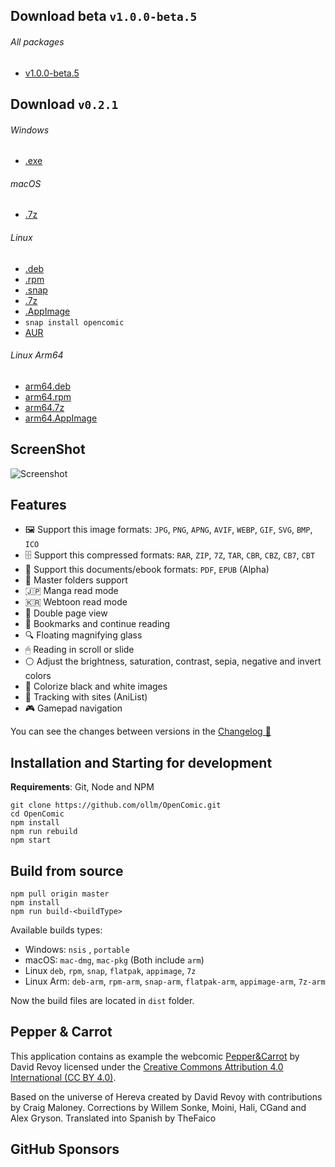 ## Download beta `v1.0.0-beta.5`

###### All packages
- [v1.0.0-beta.5](https://github.com/ollm/OpenComic/releases/tag/v1.0.0-beta.5)

## Download `v0.2.1`
###### Windows
- [.exe](https://github.com/ollm/OpenComic/releases/download/v0.2.1/OpenComic.Setup.0.2.1.exe)
###### macOS
- [.7z](https://github.com/ollm/OpenComic/releases/download/v0.2.1/OpenComic-0.2.1-mac-build2.7z)
###### Linux
- [.deb](https://github.com/ollm/OpenComic/releases/download/v0.2.1/opencomic_0.2.1_amd64.deb)
- [.rpm](https://github.com/ollm/OpenComic/releases/download/v0.2.1/opencomic-0.2.1.x86_64.rpm)
- [.snap](https://github.com/ollm/OpenComic/releases/download/v0.2.1/opencomic_0.2.1_amd64.snap)
- [.7z](https://github.com/ollm/OpenComic/releases/download/v0.2.1/opencomic-0.2.1.7z)
- [.AppImage](https://github.com/ollm/OpenComic/releases/download/v0.2.1/OpenComic-0.2.1.AppImage)
- `snap install opencomic`
- [AUR](https://aur.archlinux.org/packages/opencomic-bin/)
###### Linux Arm64
- [arm64.deb](https://github.com/ollm/OpenComic/releases/download/v0.2.1/opencomic_0.2.1_arm64.deb)
- [arm64.rpm](https://github.com/ollm/OpenComic/releases/download/v0.2.1/opencomic-0.2.1.aarch64.rpm)
- [arm64.7z](https://github.com/ollm/OpenComic/releases/download/v0.2.1/opencomic-0.2.1-arm64.7z)
- [arm64.AppImage](https://github.com/ollm/OpenComic/releases/download/v0.2.1/OpenComic-0.2.1-arm64.AppImage)

## ScreenShot

![Screenshot](https://i.ibb.co/vPKbpyQ/Open-Comic-Screen-Shot.png "Screenshot")

## Features

- 🖼 Support this image formats: `JPG`, `PNG`, `APNG`, `AVIF`, `WEBP`, `GIF`, `SVG`, `BMP`, `ICO`
- 🗄 Support this compressed formats: `RAR`, `ZIP`, `7Z`, `TAR`, `CBR`, `CBZ`, `CB7`, `CBT`
- 📄 Support this documents/ebook formats: `PDF`, `EPUB` (Alpha)
- 📁 Master folders support
- 🇯🇵 Manga read mode
- 🇰🇷 Webtoon read mode
- 📖 Double page view
- 🔖 Bookmarks and continue reading
- 🔍 Floating magnifying glass
- 🖱 Reading in scroll or slide
- ⚪ Adjust the brightness, saturation, contrast, sepia, negative and invert colors
- 🎨 Colorize black and white images
- 🔄 Tracking with sites (AniList)
- 🎮 Gamepad navigation

You can see the changes between versions in the [Changelog 📝](https://github.com/ollm/OpenComic/blob/master/CHANGELOG.md)

## Installation and Starting for development
__Requirements__: Git, Node and NPM

```shell
git clone https://github.com/ollm/OpenComic.git
cd OpenComic
npm install
npm run rebuild
npm start
```

## Build from source

```shell
npm pull origin master
npm install
npm run build-<buildType>
```

Available builds types:

- Windows: `nsis` , `portable`
- macOS: `mac-dmg`, `mac-pkg` (Both include `arm`)
- Linux `deb`, `rpm`, `snap`, `flatpak`, `appimage`, `7z`
- Linux Arm: `deb-arm`, `rpm-arm`, `snap-arm`, `flatpak-arm`, `appimage-arm`, `7z-arm`

Now the build files are located in `dist` folder.

## Pepper & Carrot

This application contains as example the webcomic [Pepper&Carrot](https://www.peppercarrot.com) by David Revoy
licensed under the [Creative Commons Attribution 4.0 International (CC BY 4.0)](https://creativecommons.org/licenses/by/4.0/).

Based on the universe of Hereva created by David Revoy with contributions by Craig Maloney.
Corrections by Willem Sonke, Moini, Hali, CGand and Alex Gryson.
Translated into Spanish by TheFaico

## GitHub Sponsors

<!-- sponsors --><!-- sponsors -->